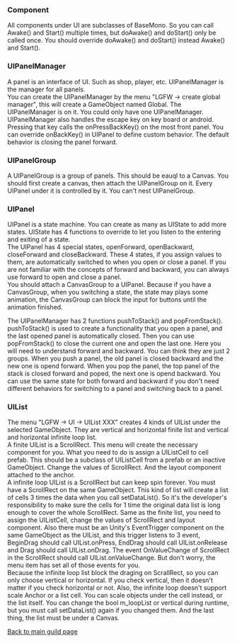 ### Component

All components under UI are subclasses of BaseMono. So you can call Awake() and Start() multiple times, but doAwake() and doStart() only be called once. You should override doAwake() and doStart() instead Awake() and Start().

### UIPanelManager

A panel is an interface of UI. Such as shop, player, etc. UIPanelManager is the manager for all panels.  
You can create the UIPanelManager by the menu "LGFW -> create global manager", this will create a GameObject named Global. The UIPanelManager is on it. You could only have one UIPanelManager.  
UIPanelManager also handles the escape key on key board or android. Pressing that key calls the onPressBackKey() on the most front panel. You can override onBackKey() in UIPanel to define custom behavior. The default behavior is closing the panel forward.

### UIPanelGroup

A UIPanelGroup is a group of panels. This should be eauql to a Canvas. You should first create a canvas, then attach the UIPanelGroup on it. Every UIPanel under it is controlled by it. You can't nest UIPanelGroup.

### UIPanel
UIPanel is a state machine. You can create as many as UIState to add more states. UIState has 4 functions to override to let you listen to the entering and exiting of a state.  
The UIPanel has 4 special states, openForward, openBackward, closeForward and closeBackward. These 4 states, if you assign values to them, are automatically switched to when you open or close a panel. If you are not familiar with the concepts of forward and backward, you can always use forward to open and close a panel.    
You should attach a CanvasGroup to a UIPanel. Because if you have a CanvasGroup, when you switching a state, the state may plays some animation, the CanvasGroup can block the input for buttons until the animation finished.   

The UIPanelManager has 2 functions pushToStack() and popFromStack(). pushToStack() is used to create a functionality that you open a panel, and the last opened panel is automatically closed. Then you can use popFromStack() to close the current one and open the last one. Here you will need to understand forward and backward. You can think they are just 2 groups. When you push a panel, the old panel is closed backward and the new one is opend forward. When you pop the panel, the top panel of the stack is closed forward and poped, the next one is opend backward. You can use the same state for both forward and backward if you don't need different behaviors for switching to a panel and switching back to a panel.

### UIList
The menu "LGFW -> UI -> UIList XXX" creates 4 kinds of UIList under the selected GameObject. They are vertical and horizontal finite list and vertical and horizontal infinite loop list.   
A finite UIList is a ScrollRect. This menu will create the necessary component for you. What you need to do is assign a UIListCell to cell prefab. This should be a subclass of UIListCell from a prefab or an inactive GameObject. Change the values of ScrollRect. And the layout component attached to the anchor.  
A infinite loop UIList is a ScrollRect but can keep spin forever. You must have a ScrollRect on the same GameObject. This kind of list will create a list of cells 3 times the data when you call setDataList(). So it's the developer's responsibility to make sure the cells for 1 time the original data list is long enough to cover the whole ScrollRect. Same as the finite list, you need to assign the UIListCell, change the values of ScrollRect and layout component. Also there must be an Unity's EventTrigger component on the same GameObject as the UIList, and this trigger listens to 3 event, BeginDrag should call UIList.onPress, EndDrag should call UIList.onRelease and Drag should call UIList.onDrag. The event OnValueChange of ScrollRect in the ScrollRect should call UIList.onValueChange. But don't worry, the menu item has set all of those events for you.  
Because the infinite loop list block the draging on ScrallRect, so you can only choose vertical or horizontal. If you check vertical, then it doesn't matter if you check horizontal or not. Also, the infinite loop doesn't support scale Anchor or a list cell. You can scale objects under the cell instead, or the list itself. You can change the bool m_loopList or vertical during runtime, but you must call setDataList() again if you changed them. And the last thing, the list must be under a Canvas.

[Back to main guild page](https://github.com/leejuqiang/LGFW/blob/master/README.md)
